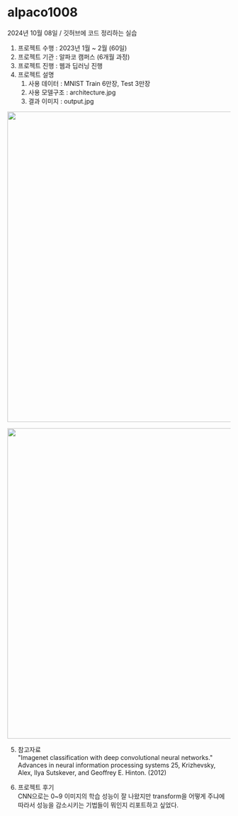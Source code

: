 # alpaco1008

2024년 10월 08일 / 깃허브에 코드 정리하는 실습

1. 프로젝트 수행 : 2023년 1월 ~ 2월 (60일)
2. 프로젝트 기관 : 알파코 캠퍼스 (6개월 과정)
3. 프로젝트 진행 : 웹과 딥러닝 진행
4. 프로젝트 설명 <br> 
    1) 사용 데이터 : MNIST Train 6만장, Test 3만장
   2) 사용 모델구조 : architecture.jpg
   3) 결과 이미지 : output.jpg
   
<p align="center"><img src="https://github.com/user-attachments/assets/b4bbace4-beff-4ae5-a5dc-0b50e3aa433f" height="700px" width="1200px"> </p>
<p align="center"><img src="https://github.com/user-attachments/assets/6ee7ae68-6910-4473-9046-9383301da71a" height="700px" width="1200px"> </p>

5. 참고자료 <br> 
"Imagenet classification with deep convolutional neural networks." Advances in neural information processing systems 25,  Krizhevsky, Alex, Ilya Sutskever, and Geoffrey E. Hinton.  (2012)

6. 프로젝트 후기 <br> 
CNN으로는 0~9 이미지의 학습 성능이 잘 나왔지만 transform을 어떻게 주냐에 따라서 성능을 감소시키는 기법들이 뭐인지 리포트하고 싶었다.
